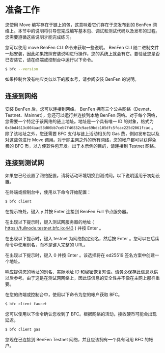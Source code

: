 # 准备工作

您使用 Move 编写存在于链上的包，这意味着它们存在于您发布到的 BenFen 网络上。本节中的说明将引导您完成编写基本包、调试和测试代码以及​​发布的过程。您需要遵循这些说明才能完成练习。

您可以使用 move BenFen CLI 命令来获取一些说明。 BenFen CLI 随二进制文件一起安装，因此如果按照安装说明进行操作，您的系统上就会有它。要验证您是否已安装它，请在终端或控制台中运行以下命令。

```bash
$ bfc --version
```

如果控制台没有响应类似以下的版本号，请参阅安装 BenFen 的说明。

## 连接到网络​

安装 BenFen 后，您可以连接到网络。 BenFen 拥有三个公共网络（Devnet、Testnet、Mainnet），您还可以运行并连接到本地 BenFen 网络。对于每个网络，您需要一个特定于该网络的链上地址。地址是一个具有唯一 ID 的对象，格式为 `0x8bd4613c004aac53d06bb7ceb7f46832c9ae69bdc105dfc5fcac225d2061fcac` 。除了该地址之外，您还需要 BFC 支付与链上活动相关的 Gas 费，例如发布包以及对这些包进行 Move 调用。对于除主网之外的所有网络，您的帐户都可以获得免费的 BFC 币，以方便软件包开发。出于本示例的目的，请连接到 Testnet 网络。

## 连接到测试网​

如果您已经设置了网络配置，请将活动环境切换到测试网。以下说明适用于初始设置。

在终端或控制台中，使用以下命令开始配置：

```bash
$ bfc client
```

在提示符处，键入 y 并按 Enter 连接到 BenFen Full 节点服务器。

在出现以下提示时，键入测试网服务器的地址 ( https://fullnode.testnet.bfc.io:443 ) 并按 Enter 。

在出现以下提示时，键入 testnet 为网络指定别名，然后按 Enter 。您可以在后续命令中使用别名，而不是键入完整的 URL。

在出现以下提示时，键入 0 并按 Enter 。该选择将在 ed25519 签名方案中创建一个地址。

响应提供您的地址的别名、实际地址 ID 和秘密恢复短语。请务必保存此信息以供以后参考。由于这是在测试网网络上，因此该信息的安全性并不像在主网上那样重要。

在您的终端或控制台中，使用以下命令为您的帐户获取 BFC。

```bash
$ bfc client faucet
```

您可以使用以下命令确认您收到了 BFC。根据网络的活动，接收硬币可能会出现延迟。

```bash
$ bfc client gas
```

您现在已连接到 BenFen Testnet 网络，并且应该拥有一个具有可用 BFC 的帐户。
